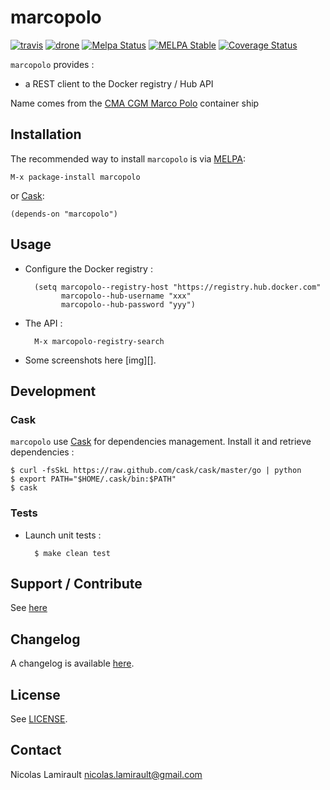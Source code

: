 # marcopolo

[![travis][badge-travis]][travis]
[![drone][badge-drone]][drone]
[![Melpa Status](http://melpa.milkbox.net/packages/marcopolo-badge.svg)](http://melpa.milkbox.net/#/marcopolo)
[![MELPA Stable](http://stable.melpa.org/packages/marcopolo-badge.svg)](http://stable.melpa.org/#/marcopolo)
[![Coverage Status](https://coveralls.io/repos/nlamirault/marcopolo/badge.png)](https://coveralls.io/r/nlamirault/marcopolo)

`marcopolo` provides :
* a REST client to the Docker registry / Hub API

Name comes from the [CMA CGM Marco Polo][] container ship

## Installation

The recommended way to install ``marcopolo`` is via [MELPA][]:

    M-x package-install marcopolo

or [Cask][]:

	(depends-on "marcopolo")


## Usage

* Configure the Docker registry :

        (setq marcopolo--registry-host "https://registry.hub.docker.com"
              marcopolo--hub-username "xxx"
              marcopolo--hub-password "yyy")

* The API :

        M-x marcopolo-registry-search

* Some screenshots here [img][].

## Development

### Cask

``marcopolo`` use [Cask][] for dependencies
management. Install it and retrieve dependencies :

    $ curl -fsSkL https://raw.github.com/cask/cask/master/go | python
    $ export PATH="$HOME/.cask/bin:$PATH"
    $ cask


### Tests

* Launch unit tests :

        $ make clean test


## Support / Contribute

See [here](CONTRIBUTING.md)



## Changelog

A changelog is available [here](ChangeLog.md).


## License

See [LICENSE](LICENSE).


## Contact

Nicolas Lamirault <nicolas.lamirault@gmail.com>

[marcopolo]: https://github.com/nlamirault/marcopolo
[badge-license]: https://img.shields.io/badge/license-GPL_2-green.svg?style=flat
[LICENSE]: https://github.com/nlamirault/marcopolo/blob/master/LICENSE
[travis]: https://travis-ci.org/nlamirault/marcopolo
[badge-travis]: http://img.shields.io/travis/nlamirault/marcopolo.svg?style=flat
[badge-drone]: https://drone.io/github.com/nlamirault/marcopolo/status.png
[drone]: https://drone.io/github.com/nlamirault/marcopolo/latest
[badge-wercker]: https://app.wercker.com/status/230e39942045191c79677ed663572c69/s
[wercker]: https://app.wercker.com/project/bykey/230e39942045191c79677ed663572c69
[GNU Emacs]: https://www.gnu.org/software/emacs/
[MELPA]: http://melpa.milkbox.net/
[Cask]: http://cask.github.io/
[Issue tracker]: https://github.com/nlamirault/marcopolo/issues
[Helm]: https://github.com/emacs-helm/helm


[CMA CGM Marco Polo]: http://en.wikipedia.org/wiki/CMA_CGM_Marco_Polo

